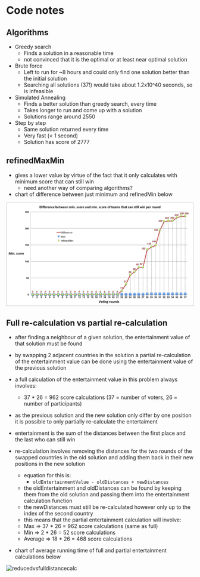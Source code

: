 # Code notes

## Algorithms
- Greedy search
    - Finds a solution in a reasonable time
    - not convinced that it is the optimal or at least near optimal solution
- Brute force
    - Left to run for ~8 hours and could only find one solution better than the initial solution
    - Searching all solutions (37!) would take about 1.2x10^40 seconds, so is infeasible
- Simulated Annealing
    - Finds a better solution than greedy search, every time
    - Takes longer to run and come up with a solution
    - Solutions range around 2550
- Step by step
    - Same solution returned every time
    - Very fast (< 1 second)
    - Solution has score of 2777
    
## refinedMaxMin
- gives a lower value by virtue of the fact that it only calculates with minimum score that can still win
    - need another way of comparing algorithms?
- chart of difference between just minimum and refinedMin below

![difference](https://raw.githubusercontent.com/iainrj/FinalYearProject/master/code/difference_MinvsRefinedMin.png)

## Full re-calculation vs partial re-calculation
- after finding a neighbour of a given solution, the entertainment value of that solution must be found
- by swapping 2 adjacent countries in the solution a partial re-calculation of the entertainment value can be done using the entertainment value of the previous solution
- a full calculation of the entertainment value in this problem always involves:
    - 37 * 26 = 962 score calculations (37 = number of voters, 26 = number of participants)

- as the previous solution and the new solution only differ by one position it is possible to only partially re-calculate the entertaiment
- entertainment is the sum of the distances between the first place and the last who can still win
- re-calculation involves removing the distances for the two rounds of the swapped countries in the old solution and adding them back in their new positions in the new solution
    - equation for this is:
        - `oldEntertainmentValue - oldDistances + newDistances`
    - the oldEntertainment and oldDistances can be found by keeping them from the old solution and passing them into the entertainment calculation function
    - the newDistances must still be re-calculated however only up to the index of the second country
    - this means that the partial entertainment calculation will involve:
    - Max => 37 * 26 = 962 score calculations (same as full)
    - Min => 2 * 26 = 52 score calculations
    - Average => 18 * 26 = 468 score calculations
    
- chart of average running time of full and partial entertainment calculations below

![reducedvsfulldistancecalc](https://cloud.githubusercontent.com/assets/6751845/24546254/4f969150-1602-11e7-851d-292d1d174a99.png)

    
